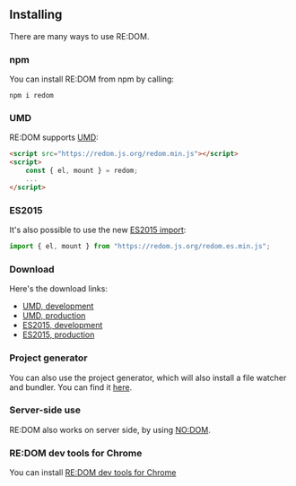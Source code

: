 ## Installing

There are many ways to use RE:DOM.

### npm

You can install RE:DOM from npm by calling:

```
npm i redom
```

### UMD

RE:DOM supports [UMD](https://github.com/umdjs/umd):

```html
<script src="https://redom.js.org/redom.min.js"></script>
<script>
    const { el, mount } = redom;
    ...
</script>
```

### ES2015

It's also possible to use the new [ES2015 import](https://developer.mozilla.org/en-US/docs/Web/JavaScript/Reference/Statements/import):

```js
import { el, mount } from "https://redom.js.org/redom.es.min.js";
```

### Download

Here's the download links:

-   [UMD, development](https://redom.js.org/redom.js)
-   [UMD, production](https://redom.js.org/redom.min.js)
-   [ES2015, development](https://redom.js.org/redom.es.js)
-   [ES2015, production](https://redom.js.org/redom.es.min.js)

### Project generator

You can also use the project generator, which will also install a file watcher and bundler. You can find it [here](https://github.com/redom/redom-cli).

### Server-side use

RE:DOM also works on server side, by using [NO:DOM](https://github.com/redom/nodom).

### RE:DOM dev tools for Chrome

You can install [RE:DOM dev tools for Chrome](https://github.com/redom/redom-devtools)
